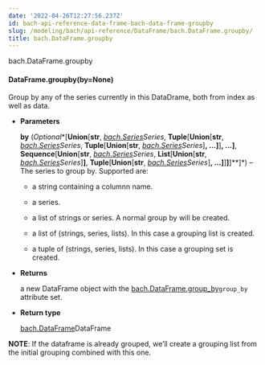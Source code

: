 ```yaml
---
date: '2022-04-26T12:27:56.237Z'
id: bach-api-reference-data-frame-bach-data-frame-groupby
slug: /modeling/bach/api-reference/DataFrame/bach.DataFrame.groupby/
title: bach.DataFrame.groupby
---
```


bach.DataFrame.groupby


#### DataFrame.groupby(by=None)
Group by any of the series currently in this DataDrame, both from index as well as data.


* **Parameters**

    **by** (*Optional**[**Union**[**str**, *[bach.Series](#bach.Series)*Series**, **Tuple**[**Union**[**str**, *[bach.Series](#bach.Series)*Series**, **Tuple**[**Union**[**str**, *[bach.Series](#bach.Series)*Series**]**, **...**]**]**, **...**]**, **Sequence**[**Union**[**str**, *[bach.Series](#bach.Series)*Series**, **List**[**Union**[**str**, *[bach.Series](#bach.Series)*Series**]**]**, **Tuple**[**Union**[**str**, *[bach.Series](#bach.Series)*Series**]**, **...**]**]**]**]**]*) – The series to group by. Supported are:


    * a string containing a columnn name.


    * a series.


    * a list of strings or series. A normal group by will be created.


    * a list of (strings, series, lists). In this case a grouping list is created.


    * a tuple of (strings, series, lists). In this case a grouping set is created.




* **Returns**

    a new DataFrame object with the [bach.DataFrame.group_by](#bach.DataFrame.group_by)`group_by` attribute set.



* **Return type**

    [bach.DataFrame](#bach.DataFrame)DataFrame


**NOTE**: If the dataframe is already grouped, we’ll create a grouping list from the initial
grouping combined with this one.

<!-- !! processed by numpydoc !! -->
